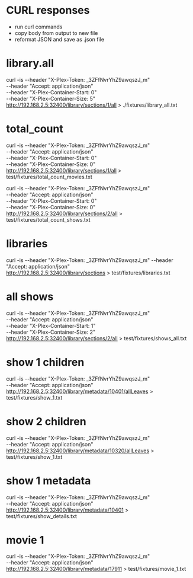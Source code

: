# CURL responses

- run curl commands
- copy body from output to new file
- reformat JSON and save as .json file

# library.all
curl -is --header "X-Plex-Token: _3ZFfNvrYhZ9awqszJ_m"\
         --header "Accept: application/json"\
         --header "X-Plex-Container-Start: 0"\
         --header "X-Plex-Container-Size: 5"\
         http://192.168.2.5:32400/library/sections/1/all > ./fixtures/library_all.txt

# total_count
curl -is --header "X-Plex-Token: _3ZFfNvrYhZ9awqszJ_m"\
         --header "Accept: application/json"\
         --header "X-Plex-Container-Start: 0"\
         --header "X-Plex-Container-Size: 0"\
         http://192.168.2.5:32400/library/sections/1/all > test/fixtures/total_count_movies.txt

curl -is --header "X-Plex-Token: _3ZFfNvrYhZ9awqszJ_m"\
         --header "Accept: application/json"\
         --header "X-Plex-Container-Start: 0"\
         --header "X-Plex-Container-Size: 0"\
         http://192.168.2.5:32400/library/sections/2/all > test/fixtures/total_count_shows.txt

# libraries
curl -is --header "X-Plex-Token: _3ZFfNvrYhZ9awqszJ_m" --header "Accept: application/json"\
         http://192.168.2.5:32400/library/sections > test/fixtures/libraries.txt

# all shows
curl -is --header "X-Plex-Token: _3ZFfNvrYhZ9awqszJ_m"\
         --header "Accept: application/json"\
         --header "X-Plex-Container-Start: 1"\
         --header "X-Plex-Container-Size: 2"\
         http://192.168.2.5:32400/library/sections/2/all > test/fixtures/shows_all.txt

# show 1 children
curl -is --header "X-Plex-Token: _3ZFfNvrYhZ9awqszJ_m"\
         --header "Accept: application/json"\
         http://192.168.2.5:32400/library/metadata/10401/allLeaves > test/fixtures/show_1.txt

# show 2 children
curl -is --header "X-Plex-Token: _3ZFfNvrYhZ9awqszJ_m"\
         --header "Accept: application/json"\
         http://192.168.2.5:32400/library/metadata/10320/allLeaves > test/fixtures/show_1.txt

# show 1 metadata
curl -is --header "X-Plex-Token: _3ZFfNvrYhZ9awqszJ_m"\
         --header "Accept: application/json"\
         http://192.168.2.5:32400/library/metadata/10401 > test/fixtures/show_details.txt

# movie 1
curl -is --header "X-Plex-Token: _3ZFfNvrYhZ9awqszJ_m"\
         --header "Accept: application/json"\
         http://192.168.2.5:32400/library/metadata/17911 > test/fixtures/movie_1.txt
